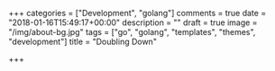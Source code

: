 +++
categories = ["Development", "golang"]
comments = true
date = "2018-01-16T15:49:17+00:00"
description = ""
draft = true
image = "/img/about-bg.jpg"
tags = ["go", "golang", "templates", "themes", "development"]
title = "Doubling Down"

+++
